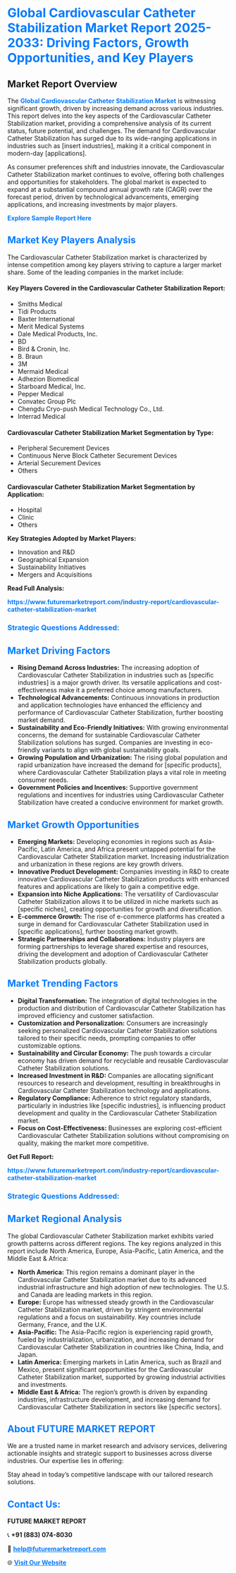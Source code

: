 <h1 style="color: #007BFF;">Global Cardiovascular Catheter Stabilization Market Report 2025-2033: Driving Factors, Growth Opportunities, and Key Players</h1>

<section id="overview">
<h2>Market Report Overview</h2>
<p>The <a href="https://www.futuremarketreport.com/industry-report/cardiovascular-catheter-stabilization-market" style="color: #007BFF; text-decoration: none;"><strong>Global Cardiovascular Catheter Stabilization Market</strong></a> is witnessing significant growth, driven by increasing demand across various industries. This report delves into the key aspects of the Cardiovascular Catheter Stabilization market, providing a comprehensive analysis of its current status, future potential, and challenges. The demand for Cardiovascular Catheter Stabilization has surged due to its wide-ranging applications in industries such as [insert industries], making it a critical component in modern-day [applications].</p>
<p>As consumer preferences shift and industries innovate, the Cardiovascular Catheter Stabilization market continues to evolve, offering both challenges and opportunities for stakeholders. The global market is expected to expand at a substantial compound annual growth rate (CAGR) over the forecast period, driven by technological advancements, emerging applications, and increasing investments by major players.</p>
</section>

<section id="overview">
<p><a href="https://www.futuremarketreport.com/request-sample/reportId=79497" style="color: #007BFF; text-decoration: none;"><strong>Explore Sample Report Here</strong></a></p>
</section>

<section id="key-players">
<h2 style="color: #007BFF;">Market Key Players Analysis</h2>
<p>The Cardiovascular Catheter Stabilization market is characterized by intense competition among key players striving to capture a larger market share. Some of the leading companies in the market include:</p>
<h4>Key Players Covered in the Cardiovascular Catheter Stabilization Report:</h4>
<ul><li>Smiths Medical</li><li>Tidi Products</li><li>Baxter International</li><li>Merit Medical Systems</li><li>Dale Medical Products, Inc.</li><li>BD</li><li>Bird &amp; Cronin, Inc.</li><li>B. Braun</li><li>3M</li><li>Mermaid Medical</li><li>Adhezion Biomedical</li><li>Starboard Medical, Inc.</li><li>Pepper Medical</li><li>Convatec Group Plc</li><li>Chengdu Cryo-push Medical Technology Co., Ltd.</li><li>Interrad Medical</li></ul>
<h4>Cardiovascular Catheter Stabilization Market Segmentation by Type:</h4>
<ul><li>Peripheral Securement Devices</li><li>Continuous Nerve Block Catheter Securement Devices</li><li>Arterial Securement Devices</li><li>Others</li></ul>

<h4>Cardiovascular Catheter Stabilization Market Segmentation by Application:</h4>
<ul><li>Hospital</li><li>Clinic</li><li>Others</li></ul>
<p><strong>Key Strategies Adopted by Market Players:</strong></p>
<ul>
<li>Innovation and R&D</li>
<li>Geographical Expansion</li>
<li>Sustainability Initiatives</li>
<li>Mergers and Acquisitions</li>
</ul>
</section>

<section>
<p><strong>Read Full Analysis: </strong></p><a href="https://www.futuremarketreport.com/industry-report/cardiovascular-catheter-stabilization-market" style="color: #007BFF; text-decoration: none;"><strong>https://www.futuremarketreport.com/industry-report/cardiovascular-catheter-stabilization-market</strong></a>
<h3 style="color: #007BFF;">Strategic Questions Addressed:</h3>
</section>

<section id="driving-factors">
<h2 style="color: #007BFF;">Market Driving Factors</h2>
<ul>
<li><strong>Rising Demand Across Industries:</strong> The increasing adoption of Cardiovascular Catheter Stabilization in industries such as [specific industries] is a major growth driver. Its versatile applications and cost-effectiveness make it a preferred choice among manufacturers.</li>
<li><strong>Technological Advancements:</strong> Continuous innovations in production and application technologies have enhanced the efficiency and performance of Cardiovascular Catheter Stabilization, further boosting market demand.</li>
<li><strong>Sustainability and Eco-Friendly Initiatives:</strong> With growing environmental concerns, the demand for sustainable Cardiovascular Catheter Stabilization solutions has surged. Companies are investing in eco-friendly variants to align with global sustainability goals.</li>
<li><strong>Growing Population and Urbanization:</strong> The rising global population and rapid urbanization have increased the demand for [specific products], where Cardiovascular Catheter Stabilization plays a vital role in meeting consumer needs.</li>
<li><strong>Government Policies and Incentives:</strong> Supportive government regulations and incentives for industries using Cardiovascular Catheter Stabilization have created a conducive environment for market growth.</li>
</ul>
</section>

<section id="growth-opportunities">
<h2 style="color: #007BFF;">Market Growth Opportunities</h2>
<ul>
<li><strong>Emerging Markets:</strong> Developing economies in regions such as Asia-Pacific, Latin America, and Africa present untapped potential for the Cardiovascular Catheter Stabilization market. Increasing industrialization and urbanization in these regions are key growth drivers.</li>
<li><strong>Innovative Product Development:</strong> Companies investing in R&D to create innovative Cardiovascular Catheter Stabilization products with enhanced features and applications are likely to gain a competitive edge.</li>
<li><strong>Expansion into Niche Applications:</strong> The versatility of Cardiovascular Catheter Stabilization allows it to be utilized in niche markets such as [specific niches], creating opportunities for growth and diversification.</li>
<li><strong>E-commerce Growth:</strong> The rise of e-commerce platforms has created a surge in demand for Cardiovascular Catheter Stabilization used in [specific applications], further boosting market growth.</li>
<li><strong>Strategic Partnerships and Collaborations:</strong> Industry players are forming partnerships to leverage shared expertise and resources, driving the development and adoption of Cardiovascular Catheter Stabilization products globally.</li>
</ul>
</section>

<section id="trending-factors">
<h2 style="color: #007BFF;">Market Trending Factors</h2>
<ul>
<li><strong>Digital Transformation:</strong> The integration of digital technologies in the production and distribution of Cardiovascular Catheter Stabilization has improved efficiency and customer satisfaction.</li>
<li><strong>Customization and Personalization:</strong> Consumers are increasingly seeking personalized Cardiovascular Catheter Stabilization solutions tailored to their specific needs, prompting companies to offer customizable options.</li>
<li><strong>Sustainability and Circular Economy:</strong> The push towards a circular economy has driven demand for recyclable and reusable Cardiovascular Catheter Stabilization solutions.</li>
<li><strong>Increased Investment in R&D:</strong> Companies are allocating significant resources to research and development, resulting in breakthroughs in Cardiovascular Catheter Stabilization technology and applications.</li>
<li><strong>Regulatory Compliance:</strong> Adherence to strict regulatory standards, particularly in industries like [specific industries], is influencing product development and quality in the Cardiovascular Catheter Stabilization market.</li>
<li><strong>Focus on Cost-Effectiveness:</strong> Businesses are exploring cost-efficient Cardiovascular Catheter Stabilization solutions without compromising on quality, making the market more competitive.</li>
</ul>
</section>

<section>
<p><strong>Get Full Report: </strong></p><a href="https://www.futuremarketreport.com/industry-report/cardiovascular-catheter-stabilization-market" style="color: #007BFF; text-decoration: none;"><strong>https://www.futuremarketreport.com/industry-report/cardiovascular-catheter-stabilization-market</strong></a>
<h3 style="color: #007BFF;">Strategic Questions Addressed:</h3>
</section>


<section id="regional-analysis">
<h2 style="color: #007BFF;">Market Regional Analysis</h2>
<p>The global Cardiovascular Catheter Stabilization market exhibits varied growth patterns across different regions. The key regions analyzed in this report include North America, Europe, Asia-Pacific, Latin America, and the Middle East & Africa:</p>
<ul>
<li><strong>North America:</strong> This region remains a dominant player in the Cardiovascular Catheter Stabilization market due to its advanced industrial infrastructure and high adoption of new technologies. The U.S. and Canada are leading markets in this region.</li>
<li><strong>Europe:</strong> Europe has witnessed steady growth in the Cardiovascular Catheter Stabilization market, driven by stringent environmental regulations and a focus on sustainability. Key countries include Germany, France, and the U.K.</li>
<li><strong>Asia-Pacific:</strong> The Asia-Pacific region is experiencing rapid growth, fueled by industrialization, urbanization, and increasing demand for Cardiovascular Catheter Stabilization in countries like China, India, and Japan.</li>
<li><strong>Latin America:</strong> Emerging markets in Latin America, such as Brazil and Mexico, present significant opportunities for the Cardiovascular Catheter Stabilization market, supported by growing industrial activities and investments.</li>
<li><strong>Middle East & Africa:</strong> The region’s growth is driven by expanding industries, infrastructure development, and increasing demand for Cardiovascular Catheter Stabilization in sectors like [specific sectors].</li>
</ul>
</section>

<footer>
<h2 style="color: #007BFF;">About FUTURE MARKET REPORT</h2>
<p>We are a trusted name in market research and advisory services, delivering actionable insights and strategic support to businesses across diverse industries. Our expertise lies in offering:</p>

<p>Stay ahead in today’s competitive landscape with our tailored research solutions.</p>

<h2 style="color: #007BFF;">Contact Us:</h2>
<p><strong>FUTURE MARKET REPORT</strong></p>
<p>📞 <strong>+91 (883) 074-8030</strong></p>
<p>📧 <strong><a href="mailto:help@futuremarketreport.com" style="color: #007BFF;">help@futuremarketreport.com</a></strong></p>
<p>🌐 <strong><a href="https://www.futuremarketreport.com/" style="color: #007BFF;">Visit Our Website</a></strong></p>
</footer>